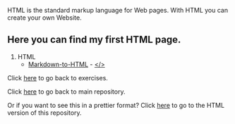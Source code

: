 HTML is the standard markup language for Web pages.
With HTML you can create your own Website.

## Here you can find my first HTML page.

1. HTML
   * [Markdown-to-HTML](https://scenoxmans.github.io/learning-markup/exercises/1.%20html/1.%20markdown-to-html/) - [</>](https://github.com/scenoxmans/learning-markup/blob/master/exercises/1.%20html/1.%20markdown-to-html/index.html)


Click [here](https://github.com/scenoxmans/learning-markup/tree/master/exercises/) to go back to exercises.

Click [here](https://github.com/scenoxmans/learning-markup) to go back to main repository.

Or if you want to see this in a prettier format? Click [here](https://scenoxmans.github.io/learning-markup/) to go to the HTML version of this repository.

